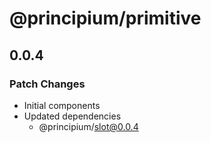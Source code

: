 # @principium/primitive

## 0.0.4

### Patch Changes

- Initial components
- Updated dependencies
  - @principium/slot@0.0.4
